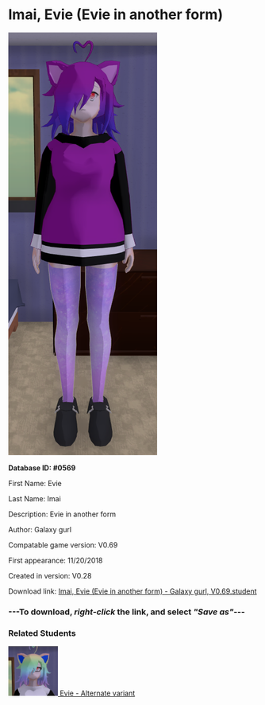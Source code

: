 # Imai, Evie (Evie in another form)

<img src="../../Files/Images/Imai, Evie (Evie in another form).png" title="Imai, Evie (Evie in another form) - Galaxy gurl, V0.69">

**Database ID: #0569**

First Name: Evie

Last Name: Imai

Description: Evie in another form

Author: Galaxy gurl

Compatable game version: V0.69

First appearance: 11/20/2018

Created in version: V0.28

Download link: <a href="https://raw.githubusercontent.com/Arbiter1223/Daigaku-Gurashi-Custom-Students/master/Files/Student%20Files/Imai%2C%20Evie%20(Evie%20in%20another%20form)%20-%20Galaxy%20gurl%2C%20V0.69.student">Imai, Evie (Evie in another form) - Galaxy gurl, V0.69.student</a>

### ---**To download, _right-click_ the link, and select _"Save as"_**---

### Related Students

<a href="Imai, Evie (A pervy girl that loves everything).md"><img src="../../Files/Thumbs/Imai, Evie (A pervy girl that loves everything).png" height="100" width="100" title="Imai, Evie (A pervy girl that loves everything) - Galaxy gurl, V0.69"></a><a href="Imai, Evie (A pervy girl that loves everything).md"> Evie - Alternate variant</a>

